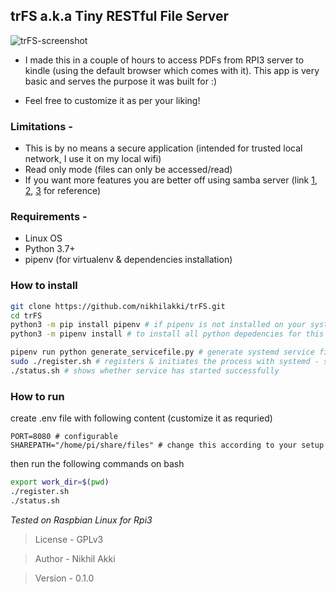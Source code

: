 ## trFS a.k.a Tiny RESTful File Server

![trFS-screenshot](https://user-images.githubusercontent.com/17634231/114540004-ad24b180-9c72-11eb-9c46-b402df73791b.png)

* I made this in a couple of hours to access PDFs from RPI3 server to kindle (using the default browser which comes with it).
This app is very basic and serves the purpose it was built for :)

* Feel free to customize it as per your liking! 

### Limitations -

- This is by no means a secure application (intended for trusted local network, I use it on my local wifi)
- Read only mode (files can only be accessed/read)
- If you want more features you are better off using samba server (link [1](https://magpi.raspberrypi.org/articles/samba-file-server), [2](https://ubuntu.com/tutorials/install-and-configure-samba#1-overview), [3](http://www.linuxandubuntu.com/home/what-is-samba-server-and-how-to-setup-samba-server-in-ubuntu-linux) for reference)


### Requirements -

- Linux OS
- Python 3.7+
- pipenv (for virtualenv & dependencies installation)

### How to install

```bash
git clone https://github.com/nikhilakki/trFS.git
cd trFS
python3 -m pip install pipenv # if pipenv is not installed on your system
python3 -m pipenv install # to install all python depedencies for this app

pipenv run python generate_servicefile.py # generate systemd service file
sudo ./register.sh # registers & initiates the process with systemd - sudo will be required, please check the script before running
./status.sh # shows whether service has started successfully 
```

### How to run

create .env file with following content (customize it as requried)
```
PORT=8080 # configurable 
SHAREPATH="/home/pi/share/files" # change this according to your setup
```
then run the following commands on bash

```bash
export work_dir=$(pwd)
./register.sh
./status.sh
```

*Tested on Raspbian Linux for Rpi3*

> License - GPLv3

> Author - Nikhil Akki

> Version - 0.1.0